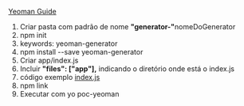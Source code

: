 [Yeoman Guide](https://medium.com/@vallejos/yeoman-guide-adea4d6ea1e3)

1. Criar pasta com padrão de nome <b>"generator-"</b>nomeDoGenerator
2. npm init
3. keywords: yeoman-generator
4. npm install --save yeoman-generator
5. Criar app/index.js
6. Incluir <b>"files": ["app"],</b> indicando o diretório onde está o index.js
7. código exemplo [index.js](app\index.js)
8. npm link
9. Executar com yo poc-yeoman
